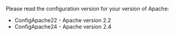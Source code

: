 Please read the configuration version for your version of Apache:

  * ConfigApache22 - Apache version 2.2
  * ConfigApache24 - Apache version 2.4